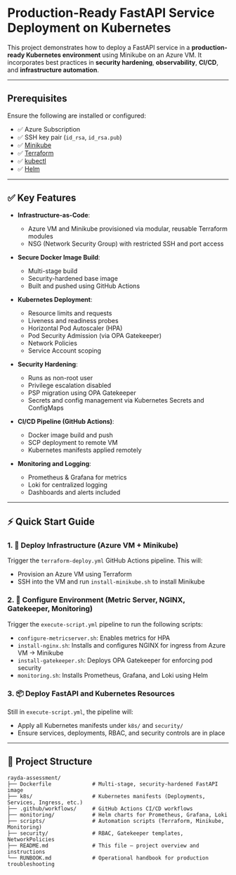 # Production-Ready FastAPI Service Deployment on Kubernetes

This project demonstrates how to deploy a FastAPI service in a **production-ready Kubernetes environment** using Minikube on an Azure VM. It incorporates best practices in **security hardening**, **observability**, **CI/CD**, and **infrastructure automation**.

---

## Prerequisites

Ensure the following are installed or configured:

- ✅ Azure Subscription
- ✅ SSH key pair (`id_rsa`, `id_rsa.pub`)
- ✅ [Minikube](https://minikube.sigs.k8s.io/docs/)
- ✅ [Terraform](https://www.terraform.io/)
- ✅ [kubectl](https://kubernetes.io/docs/tasks/tools/)
- ✅ [Helm](https://helm.sh/)

---

## ✅ Key Features

- **Infrastructure-as-Code**:
  - Azure VM and Minikube provisioned via modular, reusable Terraform modules
  - NSG (Network Security Group) with restricted SSH and port access

- **Secure Docker Image Build**:
  - Multi-stage build
  - Security-hardened base image
  - Built and pushed using GitHub Actions

- **Kubernetes Deployment**:
  - Resource limits and requests
  - Liveness and readiness probes
  - Horizontal Pod Autoscaler (HPA)
  - Pod Security Admission (via OPA Gatekeeper)
  - Network Policies
  - Service Account scoping

- **Security Hardening**:
  - Runs as non-root user
  - Privilege escalation disabled
  - PSP migration using OPA Gatekeeper
  - Secrets and config management via Kubernetes Secrets and ConfigMaps

- **CI/CD Pipeline (GitHub Actions)**:
  - Docker image build and push
  - SCP deployment to remote VM
  - Kubernetes manifests applied remotely

- **Monitoring and Logging**:
  - Prometheus & Grafana for metrics
  - Loki for centralized logging
  - Dashboards and alerts included

---

## ⚡ Quick Start Guide

### 1. 🚀 Deploy Infrastructure (Azure VM + Minikube)
Trigger the `terraform-deploy.yml` GitHub Actions pipeline. This will:

- Provision an Azure VM using Terraform
- SSH into the VM and run `install-minikube.sh` to install Minikube

### 2. 🔧 Configure Environment (Metric Server, NGINX, Gatekeeper, Monitoring)
Trigger the `execute-script.yml` pipeline to run the following scripts:

- `configure-metricserver.sh`: Enables metrics for HPA
- `install-nginx.sh`: Installs and configures NGINX for ingress from Azure VM → Minikube
- `install-gatekeeper.sh`: Deploys OPA Gatekeeper for enforcing pod security
- `monitoring.sh`: Installs Prometheus, Grafana, and Loki using Helm

### 3. 📦 Deploy FastAPI and Kubernetes Resources
Still in `execute-script.yml`, the pipeline will:

- Apply all Kubernetes manifests under `k8s/` and `security/`
- Ensure services, deployments, RBAC, and security controls are in place

---

## 🧭 Project Structure

```text
rayda-assessment/
├── Dockerfile             # Multi-stage, security-hardened FastAPI image
├── k8s/                   # Kubernetes manifests (Deployments, Services, Ingress, etc.)
├── .github/workflows/     # GitHub Actions CI/CD workflows
├── monitoring/            # Helm charts for Prometheus, Grafana, Loki
├── scripts/               # Automation scripts (Terraform, Minikube, Monitoring)
├── security/              # RBAC, Gatekeeper templates, NetworkPolicies
├── README.md              # This file – project overview and instructions
└── RUNBOOK.md             # Operational handbook for production troubleshooting
